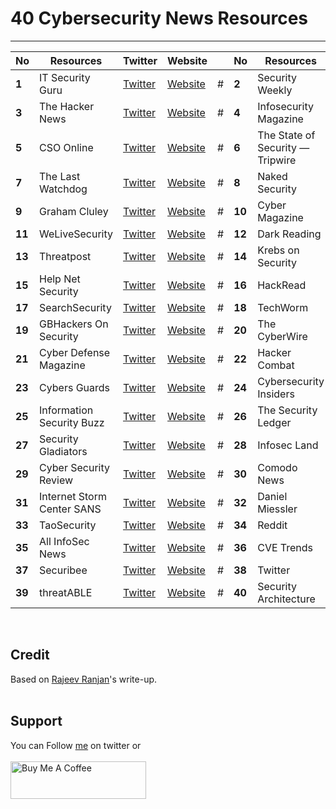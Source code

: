 # 40 Cybersecurity News Resources

-------
No | Resources | Twitter | Website | | No | Resources | Twitter | Website
------- | ------- | ------- | ------- | ------- | ------- | ------- | ------- | -------
**1** |  IT Security Guru | [Twitter](https://twitter.com/IT_SecGuru) | [Website](https://www.itsecurityguru.org/) | # | **2** |  Security Weekly | [Twitter](https://twitter.com/SecWeekly) | [Website](https://securityweekly.com/)
**3** |  The Hacker News | [Twitter](https://twitter.com/thehackersnews) | [Website](https://thehackernews.com/) | # | **4** |  Infosecurity Magazine | [Twitter](https://twitter.com/InfosecurityMag) | [Website](https://www.infosecurity-magazine.com/)
**5** |  CSO Online | [Twitter](https://twitter.com/CSOonline) | [Website](https://www.csoonline.com/) | # | **6** |  The State of Security — Tripwire | [Twitter](https://twitter.com/TripwireInc) | [Website](https://www.tripwire.com/state-of-security/)
**7** |  The Last Watchdog | [Twitter](https://twitter.com/watchdogdev) | [Website](https://www.lastwatchdog.com/) | # | **8** |  Naked Security | [Twitter](https://twitter.com/nakedsecurity) | [Website](https://nakedsecurity.sophos.com/)
**9** |  Graham Cluley | [Twitter](https://twitter.com/gcluley) | [Website](https://grahamcluley.com/) | # | **10** |  Cyber Magazine | [Twitter](https://twitter.com/cyber_magbmg) | [Website](https://cybermagazine.com/)
**11** |  WeLiveSecurity | [Twitter](https://twitter.com/welivesecurity) | [Website](https://www.welivesecurity.com/) | # | **12** |  Dark Reading | [Twitter](https://twitter.com/DarkReading) | [Website](https://www.darkreading.com/)
**13** |  Threatpost | [Twitter](https://twitter.com/threatpost) | [Website](https://threatpost.com/) | # | **14** |  Krebs on Security | [Twitter](https://twitter.com/briankrebs) | [Website](https://krebsonsecurity.com/)
**15** |  Help Net Security | [Twitter](https://twitter.com/helpnetsecurity) | [Website](https://www.helpnetsecurity.com/) | # | **16** |  HackRead | [Twitter](https://twitter.com/HackRead) | [Website](https://www.hackread.com/)
**17** |  SearchSecurity | [Twitter](https://twitter.com/SearchSecurity) | [Website](https://www.techtarget.com/searchsecurity/) | # | **18** |  TechWorm | [Twitter](https://twitter.com/techworm_in) | [Website](https://www.techworm.net/)
**19** |  GBHackers On Security | [Twitter](https://twitter.com/gbhackers_news) | [Website](https://gbhackers.com/) | # | **20** |  The CyberWire | [Twitter](https://twitter.com/thecyberwire) | [Website](https://thecyberwire.com/)
**21** |  Cyber Defense Magazine | [Twitter](https://twitter.com/cyberdefensemag) | [Website](https://www.cyberdefensemagazine.com/) | # | **22** |  Hacker Combat | [Twitter](https://twitter.com/hacker_combat) | [Website](https://hackercombat.com/)
**23** |  Cybers Guards | [Twitter](https://twitter.com/cybers_guards) | [Website](https://cyberguards.com/) | # | **24** |  Cybersecurity Insiders | [Twitter](https://twitter.com/Cybersecinsider) | [Website](https://www.cybersecurity-insiders.com/)
**25** |  Information Security Buzz | [Twitter](https://twitter.com/Info_Sec_Buzz) | [Website](https://informationsecuritybuzz.com/) | # | **26** |  The Security Ledger | [Twitter](https://twitter.com/securityledger) | [Website](https://securityledger.com/)
**27** |  Security Gladiators | [Twitter](https://twitter.com/security_gs) | [Website](https://securitygladiators.com/) | # | **28** |  Infosec Land | [Twitter](https://twitter.com/infosecedu) | [Website](https://www.infosecinstitute.com/)
**29** |  Cyber Security Review | [Twitter](https://twitter.com/cybersecurityre) | [Website](https://www.cybersecurity-review.com/) | # | **30** |  Comodo News | [Twitter](https://twitter.com/comodonews) | [Website](https://blog.comodo.com/)
**31** |  Internet Storm Center SANS | [Twitter](https://twitter.com/sans_isc) | [Website](https://isc.sans.edu/) | # | **32** |  Daniel Miessler | [Twitter](https://twitter.com/DanielMiessler) | [Website](https://danielmiessler.com/)
**33** |  TaoSecurity | [Twitter](https://twitter.com/taosecurity) | [Website](https://www.taosecurity.com/) | # | **34** |  Reddit | [Twitter](https://twitter.com/Reddit) | [Website](https://www.redditinc.com/)
**35** |  All InfoSec News | [Twitter](https://twitter.com/infosecnews_) | [Website](https://allinfosecnews.com/) | # | **36** |  CVE Trends | [Twitter](https://twitter.com/CVEtrends) | [Website](https://cvetrends.com/)
**37** |  Securibee | [Twitter](https://twitter.com/securibee) | [Website](https://securib.ee/) | # | **38** |  Twitter | [Twitter]() | [Website](https://twitter.com/?lang=en)
**39** |  threatABLE | [Twitter](https://twitter.com/threatable) | [Website](https://www.threatable.io/)| # | **40** |  Security Architecture | [Twitter](https://twitter.com/secarchpodcast) | [Website](https://www.security-architecture.org/)

<br>


## Credit
Based on [Rajeev Ranjan](https://medium.com/@rajeevranjancom/39-cybersecurity-news-resources-3ecc86ae6124)'s write-up.
<br>&nbsp;

## Support
You can Follow [me](https://twitter.com/MeAsHacker_HNA) on twitter or
<br><br><a href="https://www.buymeacoffee.com/NafisiAslH" target="_blank"><img src="https://cdn.buymeacoffee.com/buttons/v2/default-yellow.png" alt="Buy Me A Coffee" style="height: 60px !important;width: 217px !important;" ></a>
